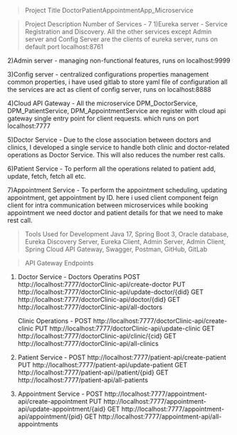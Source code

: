 > Project Title
   DoctorPatientAppointmentApp_Microservice

> Project Description
  Number of Services - 7
  1)Eureka server - Service Registration and Discovery. All the other services except Admin server and Config Server
                    are the clients of eureka server, runs on default port localhost:8761

  2)Admin server - managing non-functional features, runs on localhost:9999
  
  3)Config server - centralized configurations properties management common properties, i have used gitlab to store yaml file of configuration
                    all the services are act as client of config server, runs on localhost:8888
  
  4)Cloud API Gateway - All the microservice DPM_DoctorService, DPM_PatientService, DPM_AppointmentService are register with cloud api gateway
                        single entry point for client requests. which runs on port localhost:7777
  
  5)Doctor Service - Due to the close association between doctors and clinics,
                     I developed a single service to handle both clinic and doctor-related operations as Doctor Service.
                     This will also reduces the number rest calls.
                     
  6)Patient Service - To perform all the operations related to patient add, update, fetch, fetch all etc.
  
  7)Appointment Service - To perform the appointment scheduling, updating appointment, get appointment by ID.
                          here i used client component feign client for intra communication between microservices
                          while booking appointment we need doctor and patient details for that we need to make rest call.

> Tools Used for Development
     Java 17, Spring Boot 3, Oracle database, Eureka Discovery Server,
     Eureka Client, Admin Server, Admin Client, Spring Cloud API Gateway,
     Swagger, Postman, GitHub, GitLab

> API Gateway Endpoints
  1) Doctor Service -
     Doctors Operatins
     POST http://localhost:7777/doctorClinic-api/create-doctor
     PUT  http://localhost:7777/doctorClinic-api/update-doctor/{did}
     GET  http://localhost:7777/doctorClinic-api/doctor/{did}
     GET  http://localhost:7777/doctorClinic-api/all-doctors

     Clinic Operations -
     POST http://localhost:7777/doctorClinic-api/create-clinic
     PUT  http://localhost:7777/doctorClinic-api/update-clinic
     GET  http://localhost:7777/doctorClinic-api/clinic/{cid}
     GET  http://localhost:7777/doctorClinic-api/all-clinics

  2) Patient Service -
     POST http://localhost:7777/patient-api/create-patient
     PUT  http://localhost:7777/patient-api/update-patient
     GET  http://localhost:7777/patient-api//patient/{pid}
     GET  http://localhost:7777/patient-api/all-patients

  3) Appointment Service -
     POST http://localhost:7777/appointment-api/create-appointment
     PUT  http://localhost:7777/appointment-api/update-appointment/{aid}
     GET  http://localhost:7777/appointment-api/appointment/{pid}
     GET  http://localhost:7777/appointment-api/all-appointments
